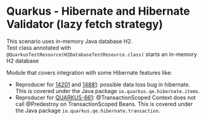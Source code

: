# Quarkus - Hibernate and Hibernate Validator (lazy fetch strategy)
This scenario uses in-memory Java database H2.  
Test class annotated with `@QuarkusTestResource(H2DatabaseTestResource.class)` starts an in-memory H2 database

Module that covers integration with some Hibernate features like:
- Reproducer for [14201](https://github.com/quarkusio/quarkus/issues/14201) and [14881](https://github.com/quarkusio/quarkus/issues/14881): possible data loss bug in hibernate. This is covered under the Java package `io.quarkus.qe.hibernate.items`.
- Reproducer for [QUARKUS-661](https://issues.redhat.com/browse/QUARKUS-661): @TransactionScoped Context does not call @Predestroy on TransactionScoped Beans. This is covered under the Java package `io.quarkus.qe.hibernate.transaction`.
